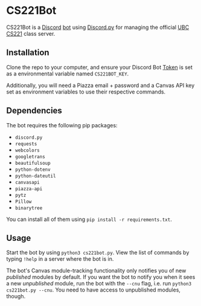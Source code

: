 # CS221Bot

CS221Bot is a [Discord](https://discord.com/) [bot](https://discord.com/developers/docs/intro) using [Discord.py](https://discordpy.readthedocs.io/en/latest/) for managing the official [UBC CS221](https://www.ubc.ca/) class server.

## Installation

Clone the repo to your computer, and ensure your Discord Bot [Token](https://discord.com/developers/docs/intro) is set as a environmental variable named `CS221BOT_KEY`.

Additionally, you will need a Piazza email + password and a Canvas API key set as environment variables to use their respective commands.

## Dependencies

The bot requires the following pip packages: 
- `discord.py` 
- `requests` 
- `webcolors` 
- `googletrans`
- `beautifulsoup` 
- `python-dotenv`
- `python-dateutil`
- `canvasapi`
- `piazza-api`
- `pytz`
- `Pillow`
- `binarytree`

You can install all of them using `pip install -r requirements.txt`.

## Usage

Start the bot by using `python3 cs221bot.py`. 
View the list of commands by typing `!help` in a server where the bot is in.

The bot's Canvas module-tracking functionality only notifies you of new *published* modules by default.
If you want the bot to notify you when it sees a new *unpublished* module, run the bot with the
`--cnu` flag, i.e. run `python3 cs221bot.py --cnu`. You need to have access to unpublished modules, though.
